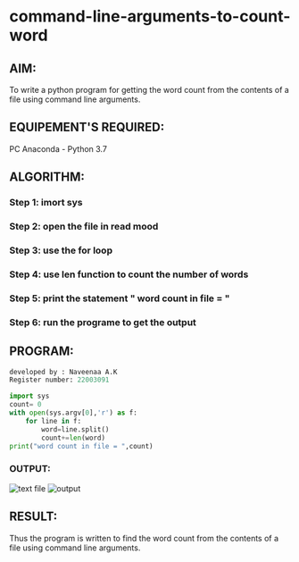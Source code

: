 # command-line-arguments-to-count-word
## AIM:
To write a python program for getting the word count from the contents of a file using command line arguments.
## EQUIPEMENT'S REQUIRED: 
PC
Anaconda - Python 3.7
## ALGORITHM: 
### Step 1: imort sys

### Step 2: open the file in read mood
 
### Step 3: use the for loop

### Step 4:  use len function to count the number of words

### Step 5: print the statement " word count in file = "

### Step 6: run the programe to get the output

## PROGRAM:
```python 
developed by : Naveenaa A.K
Register number: 22003091

import sys
count= 0
with open(sys.argv[0],'r') as f:
    for line in f:
        word=line.split()
        count+=len(word)
print("word count in file = ",count)
```

### OUTPUT:
![text file](https://user-images.githubusercontent.com/113497406/194259592-281ecb60-87e9-4698-9829-9a59f1565225.png)
![output](https://user-images.githubusercontent.com/113497406/194259681-1e6164c0-0070-4b82-bc33-63aed0b4e92e.png)

## RESULT:
Thus the program is written to find the word count from the contents of a file using command line arguments.
